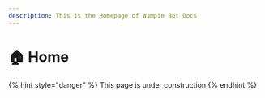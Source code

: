 ```yaml
---
description: This is the Homepage of Wumpie Bot Docs
---
```


# 🏠 Home

{% hint style="danger" %}
This page is under construction
{% endhint %}
